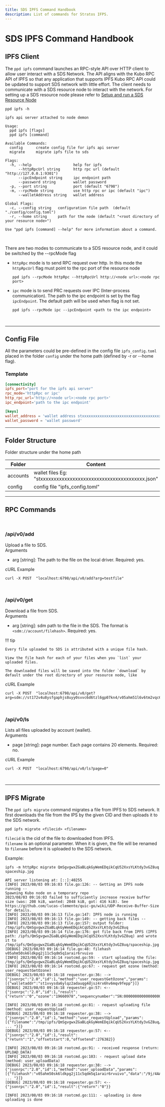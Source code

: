 ```yaml
---
title: SDS IPFS Command Handbook
description: List of commands for Stratos IFPS.
---
```


# SDS IPFS Command Handbook

## IPFS Client
The `ppd ipfs` command launches an RPC-style API over HTTP client to allow user interact with a SDS Network. The API aligns 
with the Kubo RPC API of IPFS so that any application that supports IPFS Kubo RPC API could be updated to support SDS network
with little effort. The client needs to communicate with a SDS resource node to interact with the network. For setting up a 
SDS resource node please refer to  [Setup and run a SDS Resource Node](../setup-and-run-a-sds-resource-node/)

``` { .yaml .no-copy }
ppd ipfs -h

ipfs api server attached to node demon

Usage:
  ppd ipfs [flags]
  ppd ipfs [command]

Available Commands:
  config      create config file for ipfs api server
  migrate     migrate ipfs file to sds

Flags:
  -h, --help                   help for ipfs
      --httpRpcUrl string      http rpc url (default "http://127.0.0.1:9301")
      --ipcEndpoint string     ipc endpoint path
      --password string        wallet password
  -p, --port string            port (default "6798")
  -m, --rpcMode string         use http rpc or ipc (default "ipc")
      --walletAddress string   wallet address

Global Flags:
  -c, --config string   configuration file path  (default "./config/config.toml")
  -r, --home string     path for the node (default "<root directory of your resource node>")

Use "ppd ipfs [command] --help" for more information about a command.

```

<br>

There are two modes to communicate to a SDS resource node, and it could be switched by the --rpcMode flag

 - `httpRpc` mode is to send RPC request over http. In this mode the `httpRpcUrl` flag must point to the rpc port of the 
resource node 
    ``` shell
    ppd ipfs --rpcMode httpRpc --httpRpcUrl http://<node url>:<node rpc port>
    ```
 - `ipc` mode is to send PRC requests over IPC (Inter-process communication). The path to the ipc endpoint is set 
    by the flag `ipcEndpoint`. The default path will be used when flag is not set.
    ```  shell
    ppd ipfs --rpcMode ipc --ipcEndpoint <path to the ipc endpoint>
    ```
<br>

---

## Config File
All the parameters could be pre-defined in the config file `ipfs_config.toml` placed in the folder `config` under the home path
(defined by -r or --home flag).
### Template
```toml
[connectivity]
ipfs_port="port for the ipfs api server"
rpc_mode='httpRpc or ipc'
http_rpc_url='http://<node url>:<node rpc port>'
ipc_endpoint='path to the ipc endpoint'

[keys]
wallet_address = 'wallet address stxxxxxxxxxxxxxxxxxxxxxxxxxxxxxxxxxxxxxxx'
wallet_password = 'wallet password'
```

---

## Folder Structure
Folder structure under the home path

| Folder   | Content                                                           |
|----------|-------------------------------------------------------------------|
| accounts | wallet files Eg: "stxxxxxxxxxxxxxxxxxxxxxxxxxxxxxxxxxxxxxxx.json" |
| config   | config file "ipfs_config.toml"                                    |

---

## RPC Commands

<br>

### /api/v0/add

Upload a file to SDS.  
Arguments
- arg [string]: The path to the file on the local driver. Required: yes.

cURL Example

``` shell
curl -X POST  "localhost:6798/api/v0/add?arg=testfile"
```

<br>

### /api/v0/get

Download a file from SDS.  
Arguments
- arg [string]: sdm path to the file in the SDS. The format is `<sdm://account/filehash>`. Required: yes.

!!! tip

    Every file uploaded to SDS is attributed with a unique file hash.

    View the file hash for each of your files when you `list` your uploaded files.

    The downloaded files will be saved into the folder `download` by default under the root directory of your resource node, like

cURL Example

```shell
curl -X POST  "localhost:6798/api/v0/get?arg=sdm://st172v4u8ysfgaphjs8uyy0svvc6d6tzl6gp07kn4/v05ahm51l6v6tm2vqc682b9sicom61fgkoqdl0pg"
```

<br>

### /api/v0/ls
Lists all files uploaded by account (wallet).  
Arguments
- page [string]: page number. Each page contains 20 elements. Required: no.

cURL Example

```shell
curl -X POST  "localhost:6798/api/v0/ls?page=0"
```

<br>

---

## IPFS Migrate
The `ppd ipfs migrate` command migrates a file from IPFS to SDS network. It first downloads the file from the IPS by the 
given CID and then uploads it to the SDS network.

```shell
ppd ipfs migrate <filecid> <filename>
```
`filecid` is the cid of the file to downloaded from IPFS.  
`filename` is an optional parameter. When it is given, the file will be renamed to `filename` before it is uploaded 
to the SDS network.

Example:
``` { .yaml .no-copy }
ipfs -m httpRpc migrate QmSgvgwxZGaBLqkGyWemEDqikCqU52XxsYLKtdy3vGZ8uq spaceship.jpg

API server listening at: [::]:40255
[INFO] 2023/08/03 09:16:03 file.go:126: -- Getting an IPFS node running -- 
Spawning Kubo node on a temporary repo
2023/08/03 09:16:03 failed to sufficiently increase receive buffer size (was: 208 kiB, wanted: 2048 kiB, got: 416 kiB). See https://github.com/lucas-clemente/quic-go/wiki/UDP-Receive-Buffer-Size for details.
[INFO] 2023/08/03 09:16:13 file.go:147: IPFS node is running
[INFO] 2023/08/03 09:16:13 file.go:149: -- getting back files --
[INFO] 2023/08/03 09:16:13 file.go:157: output folder: /tmp/ipfs/QmSgvgwxZGaBLqkGyWemEDqikCqU52XxsYLKtdy3vGZ8uq
[INFO] 2023/08/03 09:16:14 file.go:176: got file back from IPFS (IPFS path: /ipfs/QmSgvgwxZGaBLqkGyWemEDqikCqU52XxsYLKtdy3vGZ8uq) and wrote it to /tmp/ipfs/QmSgvgwxZGaBLqkGyWemEDqikCqU52XxsYLKtdy3vGZ8uq/spaceship.jpg
[DEBUG] 2023/08/03 09:16:14 file.go:48: filehash v05ahm50sk6ldkpg2j11c5qdm5q1arair6rvuivo
[INFO] 2023/08/03 09:16:14 rootcmd.go:59: - start uploading the file: /tmp/ipfs/QmSgvgwxZGaBLqkGyWemEDqikCqU52XxsYLKtdy3vGZ8uq/spaceship.jpg
[INFO] 2023/08/03 09:16:14 rootcmd.go:67: - request get ozone (method: user_requestGetOzone)
[DEBUG] 2023/08/03 09:16:18 requester.go:36: -->  {"jsonrpc":"2.0","id":1,"method":"user_requestGetOzone","params":[{"walletaddr":"st1vvysda6ylqz2adauqg4djsz4rx6hv6mqv9fepp"}]}
[DEBUG] 2023/08/03 09:16:18 requester.go:57: <--  {"jsonrpc":"2.0","id":1,"result":{"return":"0","ozone":"19660978","sequencynumber":"SN:0000000000000000011"}}

[INFO] 2023/08/03 09:16:18 rootcmd.go:81: - request uploading file (method: user_requestUpload)
[DEBUG] 2023/08/03 09:16:18 requester.go:38: -->  {"jsonrpc":"2.0","id":1,"method":"user_requestUpload","params":[{"filename":"/tmp/ipfs/QmSgvgwxZGaBLqkGyWemEDqikCqU52XxsYLKtdy3vGZ8uq/spaceship.jpg","filesize":276382,"filehash":"v05a ... "}]}
[DEBUG] 2023/08/03 09:16:18 requester.go:57: <--  {"jsonrpc":"2.0","id":1,"result":{"return":"1","offsetstart":0,"offsetend":276382}}

[INFO] 2023/08/03 09:16:18 rootcmd.go:91: - received response (return: UPLOAD_DATA)
[INFO] 2023/08/03 09:16:18 rootcmd.go:103: - request upload date (method: user_uploadData)
[DEBUG] 2023/08/03 09:16:18 requester.go:38: -->  {"jsonrpc":"2.0","id":1,"method":"user_uploadData","params":[{"filehash":"v05ahm50sk6ldkpg2j11c5qdm5q1arair6rvuivo","data":"/9j/4AAQSkZJRgABAQEASABIAAD/4gIcSUNDX1BST0ZJTEUAAQEAAAIMbGNtcwIQAABtbnRyUkdCIFhZWiAH3AABABkAAwApADlhY3NwQV ... "}]}
[DEBUG] 2023/08/03 09:16:18 requester.go:57: <--  {"jsonrpc":"2.0","id":1,"result":{"return":"0"}}

[INFO] 2023/08/03 09:16:18 rootcmd.go:111: - uploading is done
uploading is done
```
